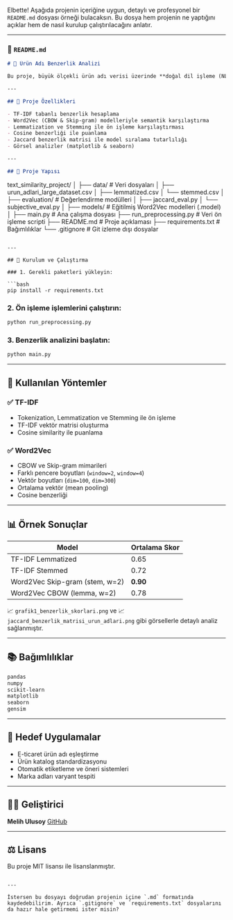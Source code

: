 Elbette! Aşağıda projenin içeriğine uygun, detaylı ve profesyonel bir `README.md` dosyası örneği bulacaksın. Bu dosya hem projenin ne yaptığını açıklar hem de nasıl kurulup çalıştırılacağını anlatır.

---

### 📄 `README.md`

```markdown
# 🧠 Ürün Adı Benzerlik Analizi

Bu proje, büyük ölçekli ürün adı verisi üzerinde **doğal dil işleme (NLP)** tekniklerini kullanarak benzerlik analizi yapmayı amaçlamaktadır. Projede, ürün adları arasında **TF-IDF** ve **Word2Vec** gibi vektörleştirme yöntemleriyle benzerlik ölçümleri yapılmış ve farklı model konfigürasyonlarının başarıları karşılaştırılmıştır.

---

## 📌 Proje Özellikleri

- TF-IDF tabanlı benzerlik hesaplama
- Word2Vec (CBOW & Skip-gram) modelleriyle semantik karşılaştırma
- Lemmatization ve Stemming ile ön işleme karşılaştırması
- Cosine benzerliği ile puanlama
- Jaccard benzerlik matrisi ile model sıralama tutarlılığı
- Görsel analizler (matplotlib & seaborn)

---

## 📁 Proje Yapısı

```

text\_similarity\_project/
│
├── data/                            # Veri dosyaları
│   ├── urun\_adlari\_large\_dataset.csv
│   ├── lemmatized.csv
│   └── stemmed.csv
│
├── evaluation/                      # Değerlendirme modülleri
│   ├── jaccard\_eval.py
│   └── subjective\_eval.py
│
├── models/                          # Eğitilmiş Word2Vec modelleri (.model)
│
├── main.py                          # Ana çalışma dosyası
├── run\_preprocessing.py             # Veri ön işleme scripti
├── README.md                        # Proje açıklaması
├── requirements.txt                 # Bağımlılıklar
└── .gitignore                       # Git izleme dışı dosyalar

````

---

## 🚀 Kurulum ve Çalıştırma

### 1. Gerekli paketleri yükleyin:

```bash
pip install -r requirements.txt
````

### 2. Ön işleme işlemlerini çalıştırın:

```bash
python run_preprocessing.py
```

### 3. Benzerlik analizini başlatın:

```bash
python main.py
```

---

## 🧪 Kullanılan Yöntemler

### ✅ TF-IDF

* Tokenization, Lemmatization ve Stemming ile ön işleme
* TF-IDF vektör matrisi oluşturma
* Cosine similarity ile puanlama

### ✅ Word2Vec

* CBOW ve Skip-gram mimarileri
* Farklı pencere boyutları (`window=2`, `window=4`)
* Vektör boyutları (`dim=100`, `dim=300`)
* Ortalama vektör (mean pooling)
* Cosine benzerliği

---

## 📊 Örnek Sonuçlar

| Model                          | Ortalama Skor |
| ------------------------------ | ------------- |
| TF-IDF Lemmatized              | 0.65          |
| TF-IDF Stemmed                 | 0.72          |
| Word2Vec Skip-gram (stem, w=2) | **0.90**      |
| Word2Vec CBOW (lemma, w=2)     | 0.78          |

📈 `grafik1_benzerlik_skorlari.png` ve
📈 `jaccard_benzerlik_matrisi_urun_adlari.png` gibi görsellerle detaylı analiz sağlanmıştır.

---

## 📚 Bağımlılıklar

```txt
pandas
numpy
scikit-learn
matplotlib
seaborn
gensim
```

---

## 🔬 Hedef Uygulamalar

* E-ticaret ürün adı eşleştirme
* Ürün katalog standardizasyonu
* Otomatik etiketleme ve öneri sistemleri
* Marka adları varyant tespiti

---

## 🧑‍💻 Geliştirici

**Melih Ulusoy**
[GitHub](https://github.com/MelihUlusoy)

---

## ⚖️ Lisans

Bu proje MIT lisansı ile lisanslanmıştır.

```

---

İstersen bu dosyayı doğrudan projenin içine `.md` formatında kaydedebilirim. Ayrıca `.gitignore` ve `requirements.txt` dosyalarını da hazır hale getirmemi ister misin?
```
